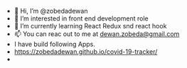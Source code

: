 - 👋 Hi, I’m @zobedadewan
- 👀 I’m interested in front end development role
- 🌱 I’m currently learning React Redux snd react hook
- 📫 You can reac out to me at dewan.zobeda@gmail.com
- I have build following Apps. 
- https://zobedadewan.github.io/covid-19-tracker/
- 

<!---
zobedadewan/zobedadewan is a ✨ special ✨ repository because its `README.md` (this file) appears on your GitHub profile.
You can click the Preview link to take a look at your changes.
--->
